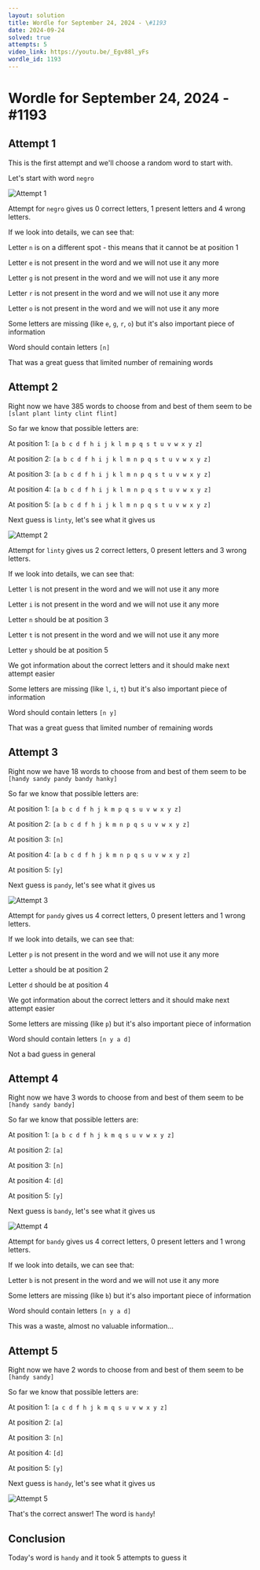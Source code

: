 ```yaml
---
layout: solution
title: Wordle for September 24, 2024 - \#1193
date: 2024-09-24
solved: true
attempts: 5
video_link: https://youtu.be/_Egv88l_yFs
wordle_id: 1193
---
```


# Wordle for September 24, 2024 - \#1193

## Attempt 1

This is the first attempt and we'll choose a random word to start with.

Let's start with word `negro`

![Attempt 1](2024-09-24/attempt-1.png)

Attempt for `negro` gives us 0 correct letters, 1 present letters and 4 wrong letters.

If we look into details, we can see that:

Letter `n` is on a different spot - this means that it cannot be at position 1

Letter `e` is not present in the word and we will not use it any more

Letter `g` is not present in the word and we will not use it any more

Letter `r` is not present in the word and we will not use it any more

Letter `o` is not present in the word and we will not use it any more

Some letters are missing (like `e`, `g`, `r`, `o`) but it's also important piece of information

Word should contain letters `[n]`

That was a great guess that limited number of remaining words



## Attempt 2

Right now we have 385 words to choose from and best of them seem to be `[slant plant linty clint flint]`

So far we know that possible letters are:

At position 1: `[a b c d f h i j k l m p q s t u v w x y z]`

At position 2: `[a b c d f h i j k l m n p q s t u v w x y z]`

At position 3: `[a b c d f h i j k l m n p q s t u v w x y z]`

At position 4: `[a b c d f h i j k l m n p q s t u v w x y z]`

At position 5: `[a b c d f h i j k l m n p q s t u v w x y z]`

Next guess is `linty`, let's see what it gives us

![Attempt 2](2024-09-24/attempt-2.png)

Attempt for `linty` gives us 2 correct letters, 0 present letters and 3 wrong letters.

If we look into details, we can see that:

Letter `l` is not present in the word and we will not use it any more

Letter `i` is not present in the word and we will not use it any more

Letter `n` should be at position 3

Letter `t` is not present in the word and we will not use it any more

Letter `y` should be at position 5

We got information about the correct letters and it should make next attempt easier

Some letters are missing (like `l`, `i`, `t`) but it's also important piece of information

Word should contain letters `[n y]`

That was a great guess that limited number of remaining words



## Attempt 3

Right now we have 18 words to choose from and best of them seem to be `[handy sandy pandy bandy hanky]`

So far we know that possible letters are:

At position 1: `[a b c d f h j k m p q s u v w x y z]`

At position 2: `[a b c d f h j k m n p q s u v w x y z]`

At position 3: `[n]`

At position 4: `[a b c d f h j k m n p q s u v w x y z]`

At position 5: `[y]`

Next guess is `pandy`, let's see what it gives us

![Attempt 3](2024-09-24/attempt-3.png)

Attempt for `pandy` gives us 4 correct letters, 0 present letters and 1 wrong letters.

If we look into details, we can see that:

Letter `p` is not present in the word and we will not use it any more

Letter `a` should be at position 2

Letter `d` should be at position 4

We got information about the correct letters and it should make next attempt easier

Some letters are missing (like `p`) but it's also important piece of information

Word should contain letters `[n y a d]`

Not a bad guess in general



## Attempt 4

Right now we have 3 words to choose from and best of them seem to be `[handy sandy bandy]`

So far we know that possible letters are:

At position 1: `[a b c d f h j k m q s u v w x y z]`

At position 2: `[a]`

At position 3: `[n]`

At position 4: `[d]`

At position 5: `[y]`

Next guess is `bandy`, let's see what it gives us

![Attempt 4](2024-09-24/attempt-4.png)

Attempt for `bandy` gives us 4 correct letters, 0 present letters and 1 wrong letters.

If we look into details, we can see that:

Letter `b` is not present in the word and we will not use it any more

Some letters are missing (like `b`) but it's also important piece of information

Word should contain letters `[n y a d]`

This was a waste, almost no valuable information...



## Attempt 5

Right now we have 2 words to choose from and best of them seem to be `[handy sandy]`

So far we know that possible letters are:

At position 1: `[a c d f h j k m q s u v w x y z]`

At position 2: `[a]`

At position 3: `[n]`

At position 4: `[d]`

At position 5: `[y]`

Next guess is `handy`, let's see what it gives us

![Attempt 5](2024-09-24/attempt-5.png)

That's the correct answer! The word is `handy`!

## Conclusion

Today's word is `handy` and it took 5 attempts to guess it

